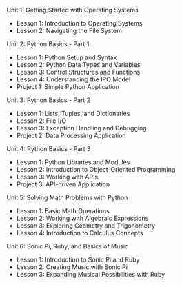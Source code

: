 Unit 1: Getting Started with Operating Systems  
-   Lesson 1: Introduction to Operating Systems 
-   Lesson 2: Navigating the File System  

Unit 2: Python Basics - Part 1  
-   Lesson 1: Python Setup and Syntax
-   Lesson 2: Python Data Types and Variables
-   Lesson 3: Control Structures and Functions
-   Lesson 4: Understanding the IPO Model
-   Project 1: Simple Python Application

Unit 3: Python Basics - Part 2
-   Lesson 1: Lists, Tuples, and Dictionaries  
-   Lesson 2: File I/O  
-   Lesson 3: Exception Handling and Debugging  
-   Project 2: Data Processing Application  

Unit 4: Python Basics - Part 3  
-   Lesson 1: Python Libraries and Modules  
-   Lesson 2: Introduction to Object-Oriented Programming  
-   Lesson 3: Working with APIs  
-   Project 3: API-driven Application  

Unit 5: Solving Math Problems with Python 
-   Lesson 1: Basic Math Operations  
-   Lesson 2: Working with Algebraic Expressions  
-   Lesson 3: Exploring Geometry and Trigonometry  
-   Lesson 4: Introduction to Calculus Concepts  

Unit 6: Sonic Pi, Ruby, and Basics of Music  
-   Lesson 1: Introduction to Sonic Pi and Ruby  
-   Lesson 2: Creating Music with Sonic Pi  
-   Lesson 3: Expanding Musical Possibilities with Ruby